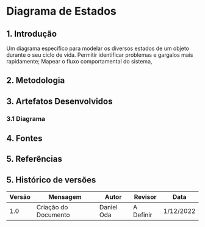 # Diagrama de Estados

## 1. Introdução
Um diagrama específico para modelar os diversos estados de um objeto durante o seu ciclo de vida. 
Permitir identificar problemas e gargalos mais rapidamente;
Mapear o fluxo comportamental do sistema,
## 2. Metodologia


## 3. Artefatos Desenvolvidos

### 3.1 Diagrama

## 4. Fontes

## 5. Referências

## 5. Histórico de versões
  
| Versão | Mensagem                   | Autor        | Revisor       | Data       |
|--------|----------------------------|--------------|---------------|------------|
| 1.0    | Criação do Documento       | Daniel Oda | A Definir | 1/12/2022 |
